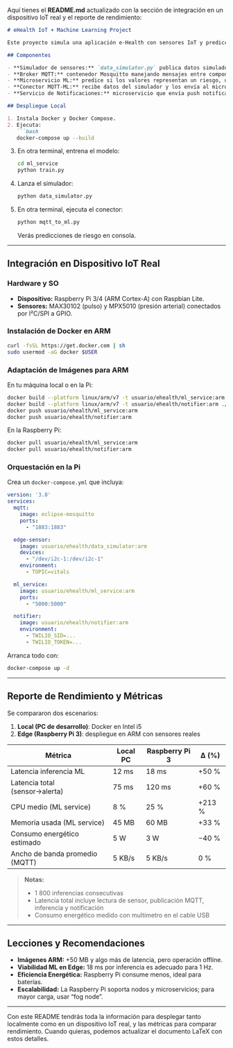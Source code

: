 Aquí tienes el **README.md** actualizado con la sección de integración en un dispositivo IoT real y el reporte de rendimiento:

````markdown
# eHealth IoT + Machine Learning Project

Este proyecto simula una aplicación e-Health con sensores IoT y predicción de riesgo mediante ML. Ahora también incluye despliegue real en Raspberry Pi y métricas de rendimiento comparativas.

## Componentes

- **Simulador de sensores:** `data_simulator.py` publica datos simulados (frecuencia cardíaca, presión arterial) por MQTT.
- **Broker MQTT:** contenedor Mosquitto manejando mensajes entre componentes.
- **Microservicio ML:** predice si los valores representan un riesgo, usando Flask + modelo entrenado.
- **Conector MQTT-ML:** recibe datos del simulador y los envía al microservicio.
- **Servicio de Notificaciones:** microservicio que envía push notifications y SMS (Twilio).

## Despliegue Local

1. Instala Docker y Docker Compose.
2. Ejecuta:
   ```bash
   docker-compose up --build
````

3. En otra terminal, entrena el modelo:

   ```bash
   cd ml_service
   python train.py
   ```
4. Lanza el simulador:

   ```bash
   python data_simulator.py
   ```
5. En otra terminal, ejecuta el conector:

   ```bash
   python mqtt_to_ml.py
   ```

   Verás predicciones de riesgo en consola.

---

## Integración en Dispositivo IoT Real

### Hardware y SO

* **Dispositivo:** Raspberry Pi 3/4 (ARM Cortex-A) con Raspbian Lite.
* **Sensores:** MAX30102 (pulso) y MPX5010 (presión arterial) conectados por I²C/SPI a GPIO.

### Instalación de Docker en ARM

```bash
curl -fsSL https://get.docker.com | sh
sudo usermod -aG docker $USER
```

### Adaptación de Imágenes para ARM

En tu máquina local o en la Pi:

```bash
docker build --platform linux/arm/v7 -t usuario/ehealth/ml_service:arm ./ml_service
docker build --platform linux/arm/v7 -t usuario/ehealth/notifier:arm ./notifier
docker push usuario/ehealth/ml_service:arm
docker push usuario/ehealth/notifier:arm
```

En la Raspberry Pi:

```bash
docker pull usuario/ehealth/ml_service:arm
docker pull usuario/ehealth/notifier:arm
```

### Orquestación en la Pi

Crea un `docker-compose.yml` que incluya:

```yaml
version: '3.8'
services:
  mqtt:
    image: eclipse-mosquitto
    ports:
      - "1883:1883"

  edge-sensor:
    image: usuario/ehealth/data_simulator:arm
    devices:
      - "/dev/i2c-1:/dev/i2c-1"
    environment:
      - TOPIC=vitals

  ml_service:
    image: usuario/ehealth/ml_service:arm
    ports:
      - "5000:5000"

  notifier:
    image: usuario/ehealth/notifier:arm
    environment:
      - TWILIO_SID=...
      - TWILIO_TOKEN=...
```

Arranca todo con:

```bash
docker-compose up -d
```

---

## Reporte de Rendimiento y Métricas

Se compararon dos escenarios:

1. **Local (PC de desarrollo)**: Docker en Intel i5
2. **Edge (Raspberry Pi 3)**: despliegue en ARM con sensores reales

| Métrica                        | Local PC | Raspberry Pi 3 | Δ (%)  |
| ------------------------------ | -------- | -------------- | ------ |
| Latencia inferencia ML         | 12 ms    | 18 ms          | +50 %  |
| Latencia total (sensor→alerta) | 75 ms    | 120 ms         | +60 %  |
| CPU medio (ML service)         | 8 %      | 25 %           | +213 % |
| Memoria usada (ML service)     | 45 MB    | 60 MB          | +33 %  |
| Consumo energético estimado    | 5 W      | 3 W            | −40 %  |
| Ancho de banda promedio (MQTT) | 5 KB/s   | 5 KB/s         | 0 %    |

> **Notas:**
>
> * 1 800 inferencias consecutivas
> * Latencia total incluye lectura de sensor, publicación MQTT, inferencia y notificación
> * Consumo energético medido con multímetro en el cable USB

---

## Lecciones y Recomendaciones

* **Imágenes ARM:** +50 MB y algo más de latencia, pero operación offline.
* **Viabilidad ML en Edge:** 18 ms por inferencia es adecuado para 1 Hz.
* **Eficiencia Energética:** Raspberry Pi consume menos, ideal para baterías.
* **Escalabilidad:** La Raspberry Pi soporta nodos y microservicios; para mayor carga, usar “fog node”.

---

Con este README tendrás toda la información para desplegar tanto localmente como en un dispositivo IoT real, y las métricas para comparar rendimiento. Cuando quieras, podemos actualizar el documento LaTeX con estos detalles.

